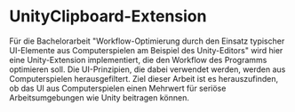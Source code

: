 # UnityClipboard-Extension
Für die Bachelorarbeit "Workflow-Optimierung durch den Einsatz typischer UI-Elemente aus Computerspielen am Beispiel des Unity-Editors"
wird hier eine Unity-Extension implementiert, die den Workflow des Programms optimieren soll.
Die UI-Prinzipien, die dabei verwendet werden, werden aus Computerspielen herausgefiltert. Ziel dieser Arbeit ist es
herauszufinden, ob das UI aus Computerspielen einen Mehrwert für seriöse Arbeitsumgebungen wie Unity beitragen können.

